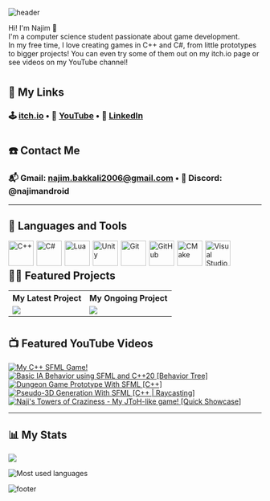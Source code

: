 ![header](https://capsule-render.vercel.app/api?type=waving&color=0:3848F1,100:15307B&height=250&section=header&text=Najimandroid&fontSize=60&fontAlignY=40&fontColor=ffffff&animation=fadeIn)

Hi! I'm Najim 👋  
I'm a computer science student passionate about game development.  
In my free time, I love creating games in C++ and C#, from little prototypes to bigger projects!
You can even try some of them out on my itch.io page or see videos on my YouTube channel!

#

## 📣 My Links

### 🕹️ [itch.io](https://najimandroid.itch.io/) • 🎥 [YouTube](https://www.youtube.com/@najimandroid) • 💼 [LinkedIn](https://www.linkedin.com/in/najimbakkali/)

#

## ☎️ Contact Me

### 📬 Gmail: najim.bakkali2006@gmail.com • 📱 Discord: @najimandroid

---

## 🔧 Languages and Tools

<img align="left" alt="C++" width="50px" style="padding-right:3px;" src="https://cdn.jsdelivr.net/gh/devicons/devicon@latest/icons/cplusplus/cplusplus-original.svg"/>
<img align="left" alt="C#" width="50px" style="padding-right:3px;" src="https://cdn.jsdelivr.net/gh/devicons/devicon@latest/icons/csharp/csharp-original.svg" />
<img align="left" alt="Lua" width="50px" style="padding-right:3px;" src="https://cdn.jsdelivr.net/gh/devicons/devicon@latest/icons/lua/lua-original.svg" />
<img align="left" alt="Unity" width="50px" style="padding-right:3px;" src="https://cdn.jsdelivr.net/gh/devicons/devicon@latest/icons/unity/unity-original.svg" />
<img align="left" alt="Git" width="50px" style="padding-right:3px;" src="https://cdn.jsdelivr.net/gh/devicons/devicon/icons/git/git-original.svg" />
<img align="left" alt="GitHub" width="50px" style="padding-right:3px;" src="https://cdn.jsdelivr.net/gh/devicons/devicon/icons/github/github-original.svg" />
<img align="left" alt="CMake" width="50px" style="padding-right:3px;" src="https://cdn.jsdelivr.net/gh/devicons/devicon@latest/icons/cmake/cmake-original.svg" />
<img align="left" alt="Visual Studio" width="50px" style="padding-right:3px;" src="https://cdn.jsdelivr.net/gh/devicons/devicon@latest/icons/visualstudio/visualstudio-original.svg" />
<br/>

#

## 👨‍💻 Featured Projects

<table>
  <tr>
    <th>My Latest Project</th>
    <th>My Ongoing Project</th>
  </tr>
  <tr>
    <td>
      <a href="https://github.com/Najimandroid/Template_SFML" target="BLANK">
        <picture>
          <source
            srcset="https://github-readme-stats.vercel.app/api/pin/?username=Najimandroid&repo=Template_SFML&theme=github_dark"
            media="(prefers-color-scheme: dark)"
          />
          <source
            srcset="https://github-readme-stats.vercel.app/api/pin/?username=Najimandroid&repo=Template_SFML&theme=default"
            media="(prefers-color-scheme: light), (prefers-color-scheme: no-preference)"
          />
          <img src="https://github-readme-stats.vercel.app/api/pin/?username=Najimandroid&repo=Template_SFML"/>
        </picture>
      </a>
    </td>
    <td>
      <a href="https://github.com/Najimandroid/Fish_Fighters" target="BLANK">
        <picture>
          <source
            srcset="https://github-readme-stats.vercel.app/api/pin/?username=Najimandroid&repo=Fish_Fighters&theme=github_dark"
            media="(prefers-color-scheme: dark)"
          />
          <source
            srcset="https://github-readme-stats.vercel.app/api/pin/?username=Najimandroid&repo=Fish_Fighters&theme=default"
            media="(prefers-color-scheme: light), (prefers-color-scheme: no-preference)"
          />
          <img src="https://github-readme-stats.vercel.app/api/pin/?username=Najimandroid&repo=Fish_Fighters"/>
        </picture>
      </a>
    </td>
  </tr>
</table>

#

## 📺 Featured YouTube Videos

<!-- BEGIN YOUTUBE-CARDS -->
[![My C++ SFML Game!](https://ytcards.demolab.com/?id=OKkgqlkqQys&title=My+Cpp+SFML+Game!&lang=en&timestamp=1734735600&background_color=%230d1117&title_color=%23ffffff&stats_color=%23dedede&max_title_lines=1&width=250&border_radius=5&duration=232 "My C++ SFML Game!")](https://www.youtube.com/watch?v=OKkgqlkqQys)
[![Basic IA Behavior using SFML and C++20 [Behavior Tree]](https://ytcards.demolab.com/?id=UuHNmVPDauc&title=Basic+IA+Behavior+using+SFML+and+C++20+[Behavior+Tree]&lang=en&timestamp=1741215600&background_color=%230d1117&title_color=%23ffffff&stats_color=%23dedede&max_title_lines=1&width=250&border_radius=5&duration=104 "Basic IA Behavior using SFML and C++20 [Behavior Tree]")](https://www.youtube.com/watch?v=UuHNmVPDauc)
[![Dungeon Game Prototype With SFML [C++]](https://ytcards.demolab.com/?id=Avaevhes7KM&title=Dungeon+Game+Prototype+With+SFML+[C++]&lang=en&timestamp=1738278000&background_color=%230d1117&title_color=%23ffffff&stats_color=%23dedede&max_title_lines=1&width=250&border_radius=5&duration=70 "Dungeon Game Prototype With SFML [C++]")](https://www.youtube.com/shorts/Avaevhes7KM)
[![Pseudo-3D Generation With SFML [C++ | Raycasting]](https://ytcards.demolab.com/?id=t0mOLoRlomo&title=Pseudo-3D+Generation+With+SFML+[Cpp+|+Raycasting]&lang=en&timestamp=1738278000&background_color=%230d1117&title_color=%23ffffff&stats_color=%23dedede&max_title_lines=1&width=250&border_radius=5&duration=884 "Pseudo-3D Generation With SFML [C++ | Raycasting]")](https://www.youtube.com/watch?v=t0mOLoRlomo)
[![Naji's Towers of Craziness - My JToH-like game! [Quick Showcase]](https://ytcards.demolab.com/?id=lsz6NSc3IR8&title=Naji's+Towers+of+Craziness+-+My+JToH-like+game!+[Quick+Showcase]&lang=en&timestamp=1712181600&background_color=%230d1117&title_color=%23ffffff&stats_color=%23dedede&max_title_lines=1&width=250&border_radius=5&duration=872 "Naji's Towers of Craziness - My JToH-like game! [Quick Showcase]")](https://www.youtube.com/watch?v=lsz6NSc3IR8)
<!-- END YOUTUBE-CARDS -->

---

## 📊 My Stats

<picture>
  <source
    srcset="https://github-readme-stats.vercel.app/api?username=Najimandroid&rank_icon=github&theme=github_dark&show_icons=true&include_all_commits=true&hide_title=true"
    media="(prefers-color-scheme: dark)"
  />
  <source
    srcset="https://github-readme-stats.vercel.app/api?username=Najimandroid&rank_icon=github&theme=default&show_icons=true&include_all_commits=true&hide_title=true"
    media="(prefers-color-scheme: light), (prefers-color-scheme: no-preference)"
  />
  <img src="https://github-readme-stats.vercel.app/api?username=Najimandroid&rank_icon=github&show_icons=true&include_all_commits=true&hide_title=true" />
</picture>

![Most used languages](https://github-readme-stats.vercel.app/api/top-langs/?username=Najimandroid&layout=compact&theme=github_dark&cache_seconds=86400)

![footer](https://capsule-render.vercel.app/api?type=waving&color=0:3848F1,100:15307B&height=100&section=footer)
